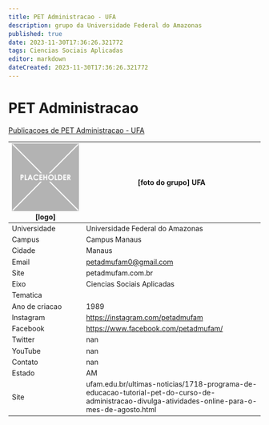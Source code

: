 ```yaml
---
title: PET Administracao - UFA
description: grupo da Universidade Federal do Amazonas
published: true
date: 2023-11-30T17:36:26.321772
tags: Ciencias Sociais Aplicadas
editor: markdown
dateCreated: 2023-11-30T17:36:26.321772
---
```


# PET Administracao

[Publicacoes de PET Administracao - UFA](/atividade/65PETAdministracaoUFA/feed.md)

| ![placeholder.png](/placeholder.png) [logo] | [foto do grupo] UFA         |
| ------------------------------------------- | ------------------------------------------------- |
| Universidade                                | Universidade Federal do Amazonas      |
| Campus                                      | Campus Manaus            |
| Cidade                                      | Manaus             |
| Email                                       | petadmufam0@gmail.com             |
| Site                                        | petadmufam.com.br              |
| Eixo                                        | Ciencias Sociais Aplicadas              |
| Tematica                                    |           |
| Ano de criacao                              | 1989        |
| Instagram                                   | https://instagram.com/petadmufam         |
| Facebook                                    | https://www.facebook.com/petadmufam/          |
| Twitter                                     | nan           |
| YouTube                                     | nan           |
| Contato                                     | nan         |
| Estado                                      |  AM            |
| Site                                        | ufam.edu.br/ultimas-noticias/1718-programa-de-educacao-tutorial-pet-do-curso-de-administracao-divulga-atividades-online-para-o-mes-de-agosto.html |
